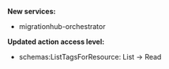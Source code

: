 **New services:**

- migrationhub-orchestrator

**Updated action access level:**

- schemas:ListTagsForResource: List -> Read
